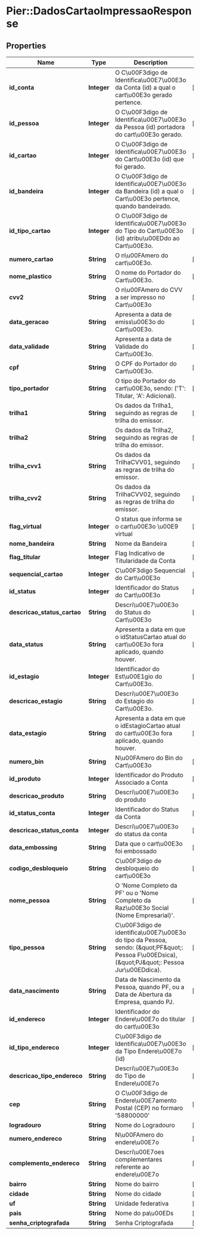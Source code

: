 # Pier::DadosCartaoImpressaoResponse

## Properties
Name | Type | Description | Notes
------------ | ------------- | ------------- | -------------
**id_conta** | **Integer** | O C\u00F3digo de Identifica\u00E7\u00E3o da Conta (id) a qual o cart\u00E3o gerado pertence. | [optional] 
**id_pessoa** | **Integer** | O C\u00F3digo de Identifica\u00E7\u00E3o da Pessoa (id) portadora do cart\u00E3o gerado. | [optional] 
**id_cartao** | **Integer** | O C\u00F3digo de Identifica\u00E7\u00E3o do Cart\u00E3o (id) que foi gerado. | [optional] 
**id_bandeira** | **Integer** | O C\u00F3digo de Identifica\u00E7\u00E3o da Bandeira (id) a qual o Cart\u00E3o pertence, quando bandeirado. | [optional] 
**id_tipo_cartao** | **Integer** | O C\u00F3digo de Identifica\u00E7\u00E3o do Tipo do Cart\u00E3o (id) atribu\u00EDdo ao Cart\u00E3o. | [optional] 
**numero_cartao** | **String** | O n\u00FAmero do cart\u00E3o. | [optional] 
**nome_plastico** | **String** | O nome do Portador do Cart\u00E3o. | [optional] 
**cvv2** | **String** | O n\u00FAmero do CVV a ser impresso no Cart\u00E3o | [optional] 
**data_geracao** | **String** | Apresenta a data de emiss\u00E3o do Cart\u00E3o. | [optional] 
**data_validade** | **String** | Apresenta a data de Validade do Cart\u00E3o. | [optional] 
**cpf** | **String** | O CPF do Portador do Cart\u00E3o. | [optional] 
**tipo_portador** | **String** | O tipo do Portador do cart\u00E3o, sendo: (&#39;T&#39;: Titular, &#39;A&#39;: Adicional). | [optional] 
**trilha1** | **String** | Os dados da Trilha1, seguindo as regras de trilha do emissor. | [optional] 
**trilha2** | **String** | Os dados da Trilha2, seguindo as regras de trilha do emissor. | [optional] 
**trilha_cvv1** | **String** | Os dados da TrilhaCVV01, seguindo as regras de trilha do emissor. | [optional] 
**trilha_cvv2** | **String** | Os dados da TrilhaCVV02, seguindo as regras de trilha do emissor. | [optional] 
**flag_virtual** | **Integer** | O status que informa se o cart\u00E3o \u00E9 virtual  | [optional] 
**nome_bandeira** | **String** | Nome da Bandeira | [optional] 
**flag_titular** | **Integer** | Flag Indicativo de Titularidade da Conta | [optional] 
**sequencial_cartao** | **Integer** | C\u00F3digo Sequencial do Cart\u00E3o | [optional] 
**id_status** | **Integer** | Identificador do Status do Cart\u00E3o | [optional] 
**descricao_status_cartao** | **String** | Descri\u00E7\u00E3o do Status do Cart\u00E3o | [optional] 
**data_status** | **String** | Apresenta a data em que o idStatusCartao atual do cart\u00E3o fora aplicado, quando houver. | [optional] 
**id_estagio** | **Integer** | Identificador do Est\u00E1gio do Cart\u00E3o. | [optional] 
**descricao_estagio** | **String** | Descri\u00E7\u00E3o do Estagio do Cart\u00E3o. | [optional] 
**data_estagio** | **String** | Apresenta a data em que o idEstagioCartao atual do cart\u00E3o fora aplicado, quando houver. | [optional] 
**numero_bin** | **String** | N\u00FAmero do Bin do Cart\u00E3o | [optional] 
**id_produto** | **Integer** | Identificador do Produto Associado a Conta | [optional] 
**descricao_produto** | **String** | Descri\u00E7\u00E3o do produto | [optional] 
**id_status_conta** | **Integer** | Identificador do Status da Conta | [optional] 
**descricao_status_conta** | **Integer** | Descri\u00E7\u00E3o do status da conta | [optional] 
**data_embossing** | **String** | Data que o cart\u00E3o foi embossado | [optional] 
**codigo_desbloqueio** | **String** | C\u00F3digo de desbloqueio do cart\u00E3o | [optional] 
**nome_pessoa** | **String** | O &#39;Nome Completo da PF&#39; ou o &#39;Nome Completo da Raz\u00E3o Social (Nome Empresarial)&#39;. | [optional] 
**tipo_pessoa** | **String** | C\u00F3digo de identifica\u00E7\u00E3o do tipo da Pessoa, sendo: (\&quot;PF\&quot;: Pessoa F\u00EDsica), (\&quot;PJ\&quot;: Pessoa Jur\u00EDdica). | [optional] 
**data_nascimento** | **String** | Data de Nascimento da Pessoa, quando PF, ou a Data de Abertura da Empresa, quando PJ. | [optional] 
**id_endereco** | **Integer** | Identificador do Endere\u00E7o do titular do cart\u00E3o | [optional] 
**id_tipo_endereco** | **Integer** | C\u00F3digo de Identifica\u00E7\u00E3o da Tipo Endere\u00E7o (id) | [optional] 
**descricao_tipo_endereco** | **String** | Descri\u00E7\u00E3o do Tipo de Endere\u00E7o | [optional] 
**cep** | **String** | O C\u00F3digo de Endere\u00E7amento Postal (CEP) no formaro &#39;58800000&#39; | [optional] 
**logradouro** | **String** | Nome do Logradouro | [optional] 
**numero_endereco** | **String** | N\u00FAmero do endere\u00E7o | [optional] 
**complemento_endereco** | **String** | Descri\u00E7oes complementares referente ao endere\u00E7o | [optional] 
**bairro** | **String** | Nome do bairro | [optional] 
**cidade** | **String** | Nome do cidade | [optional] 
**uf** | **String** | Unidade federativa | [optional] 
**pais** | **String** | Nome do pa\u00EDs | [optional] 
**senha_criptografada** | **String** | Senha Criptografada | [optional] 


